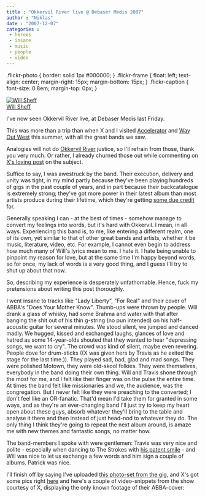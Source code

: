 ```yaml
---
title : "Okkervil River live @ Debaser Medis 2007"
author : "Niklas"
date : "2007-12-07"
categories : 
 - heroes
 - insane
 - music
 - people
 - video
---
```


.flickr-photo { border: solid 1px #000000; } .flickr-frame { float: left; text-align: center; margin-right: 15px; margin-bottom: 15px; } .flickr-caption { font-size: 0.8em; margin-top: 0px; }

[![Will Sheff](http://farm3.static.flickr.com/2213/2077430835_745351976f_m.jpg)](http://www.flickr.com/photos/pivic/2077430835/ "Will Sheff")  
[Will Sheff](http://www.flickr.com/photos/pivic/2077430835/)  

I've now seen Okkervil River live, at Debaser Medis last Friday.

This was more than a trip than when X and I visited [Accelerator](https://niklasblog.com/?p=1276) and [Way Out West](https://niklasblog.com/?p=1325) this summer, with all the great bands we saw.

Analogies will not do [Okkervil River](http://okkervilriver.com) justice, so I'll refrain from those, thank you very much. Or rather, I already churned those out while commenting on [X's loving post](http://cyndamoore.wordpress.com/2007/12/06/okkervil-river-live-at-debaser-medis/#more-221) on the subject.

Suffice to say, I was awestruck by the band. Their execution, delivery and unity was tight, in my mind partly because they've been playing hundreds of gigs in the past couple of years, and in part because their backcatalogue is extremely strong; they've got more power in their latest album than most artists produce during their lifetime, which they're getting [some due credit](http://www.stereogum.com/archives/harp-puts-okkervil-river-atop-its-top-50-cds-of-20.html#more) for.

Generally speaking I can - at the best of times - somehow manage to convert my feelings into words, but it's hard with Okkervil. I mean, in all ways. Experiencing this band is, to me, like entering a different realm, one of its own, yet similar to that of other great bands and artists, whether it be music, literature, video, etc. For example, I cannot even begin to address how much many of Will's lyrics mean to me. I hate it. I hate being unable to pinpoint my reason for love, but at the same time I'm happy beyond words, so for once, my lack of words is a very good thing, and I guess I'll try to shut up about that now.

So, describing my experience is desperately unfathomable. Hence, fuck my pretensions about writing this post thoroughly.

I went insane to tracks like "Lady Liberty", "For Real" and their cover of ABBA's "Does Your Mother Know". Thumb-ups were thrown by people. Will drank a glass of whisky, had some Brahma and water with that after banging the shit out of his thin g-string (no pun intended) on his half-acoustic guitar for several minutes. We stood silent, we jumped and danced madly. We hugged, kissed and exchanged laughs, glances of love and hatred as some 14-year-olds shouted that they wanted to hear "depressing songs, we want to cry". The crowd was kind of silent, maybe even revering. People dove for drum-sticks ((X was given hers by Travis as he exited the stage for the last time.)). They played sad, bad, glad and mad songs. They were polished Motown, they were old-skool folkies. They were themselves, everybody in the band doing their own thing. Will and Travis shone through the most for me, and I felt like their finger was on the pulse the entire time. At times the band felt like missionaries and we, the audience, was the congregation. But I never felt like they were preaching to the converted; I don't feel like an OR-fanatic. That'd mean I'd take them for granted in some ways, and as they're an ever-changing band I'll just try to keep my heart open about these guys, absorb whatever they'll bring to the table and analyse it there and then instead of just head-nod to whatever they do. The only thing I think they're going to repeat the next album around, is amaze me with new themes and fantastic songs, no matter how.

The band-members I spoke with were gentlemen: Travis was very nice and polite - especially when dancing to The Strokes with [his patent smile](http://www.flickr.com/photos/pivic/2077444441) - and Will was nice to let us exchange a few words and him sign a couple of albums. Patrick was nice.

I'll finish off by saying I've uploaded [this photo-set from the gig](http://www.flickr.com/photos/pivic/sets/72157603363439837), and X's got some pics right [here](http://www.flickr.com/photos/cyndamoore) and here's a couple of video-snippets from the show courtesy of X, displaying the only known footage of their ABBA-cover:
